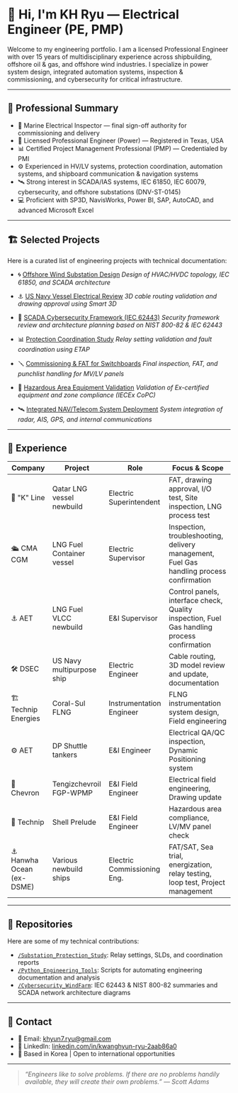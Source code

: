 # 👋 Hi, I'm KH Ryu — Electrical Engineer (PE, PMP)

Welcome to my engineering portfolio. I am a licensed Professional Engineer with over 15 years of multidisciplinary experience across shipbuilding, offshore oil & gas, and offshore wind industries. I specialize in power system design, integrated automation systems, inspection & commissioning, and cybersecurity for critical infrastructure.

---

## 🧩 Professional Summary

* 🔧 Marine Electrical Inspector — final sign-off authority for commissioning and delivery  
* 📐 Licensed Professional Engineer (Power) — Registered in Texas, USA  
* 📊 Certified Project Management Professional (PMP) — Credentialed by PMI  
* ⚙️ Experienced in HV/LV systems, protection coordination, automation systems, and shipboard communication & navigation systems  
* 🛰️ Strong interest in SCADA/IAS systems, IEC 61850, IEC 60079, cybersecurity, and offshore substations (DNV-ST-0145)  
* 💻 Proficient with SP3D, NavisWorks, Power BI, SAP, AutoCAD, and advanced Microsoft Excel  

---

## 🏗️ Selected Projects

Here is a curated list of engineering projects with technical documentation:

* 🌀 [Offshore Wind Substation Design](./Offshore_Wind_Design/README.md)
  *Design of HVAC/HVDC topology, IEC 61850, and SCADA architecture*

* ⚓ [US Navy Vessel Electrical Review](./Navy_Electrical_Review/README.md)
  *3D cable routing validation and drawing approval using Smart 3D*

* 🔐 [SCADA Cybersecurity Framework (IEC 62443)](./Cybersecurity_SCADA/README.md)
  *Security framework review and architecture planning based on NIST 800-82 & IEC 62443*

* 📊 [Protection Coordination Study](./Protection_Coordination_Study/README.md)
  *Relay setting validation and fault coordination using ETAP*

* 🪛 [Commissioning & FAT for Switchboards](./Commissioning_Switchboards/README.md)
  *Final inspection, FAT, and punchlist handling for MV/LV panels*

* 🧪 [Hazardous Area Equipment Validation](./Hazardous_Zone_Review/README.md)
  *Validation of Ex-certified equipment and zone compliance (IECEx CoPC)*

* 🛰️ [Integrated NAV/Telecom System Deployment](./Telecom_NAV_Integration/README.md)
  *System integration of radar, AIS, GPS, and internal communications*

---

## 🧰 Experience

| Company                  | Project                            | Role                        | Focus & Scope                                                                               |
| ------------------------ | ---------------------------------- | --------------------------- | ------------------------------------------------------------------------------------------- |
| 🚢 "K" Line              | Qatar LNG vessel newbuild          | Electric Superintendent     | FAT, drawing approval, I/O test, Site inspection, LNG process test                          |
| 🛳️ CMA CGM              | LNG Fuel Container vessel            | Electric Supervisor         | Inspection, troubleshooting, delivery management, Fuel Gas handling process confirmation    |
| ⚓ AET                    | LNG Fuel VLCC newbuild             | E\&I Supervisor             | Control panels, interface check, Quality inspection, Fuel Gas handling process confirmation |
| 🛠️ DSEC                 | US Navy multipurpose ship          | Electric Engineer           | Cable routing, 3D model review and update, documentation                                    |
| 🏗️ Technip Energies     | Coral-Sul FLNG                     | Instrumentation Engineer    | FLNG instrumentation system design, Field engineering                                       |
| ⚙️ AET                   | DP Shuttle tankers                 | E\&I Engineer               | Electrical QA/QC inspection, Dynamic Positioning system                                     |
| 🧰 Chevron               | Tengizchevroil FGP-WPMP            | E\&I Field Engineer         | Electrical field engineering, Drawing update                                                |
| 🧪 Technip               | Shell Prelude                      | E\&I Field Engineer         | Hazardous area compliance, LV/MV panel check                                                |
| ⚓ Hanwha Ocean (ex-DSME) | Various newbuild ships             | Electric Commissioning Eng. | FAT/SAT, Sea trial, energization, relay testing, loop test, Project management             |

---

## 📁 Repositories

Here are some of my technical contributions:

- [`/Substation_Protection_Study`](https://github.com/<your-username>/Substation_Protection_Study): Relay settings, SLDs, and coordination reports  
- [`/Python_Engineering_Tools`](https://github.com/<your-username>/Python_Engineering_Tools): Scripts for automating engineering documentation and analysis  
- [`/Cybersecurity_WindFarm`](https://github.com/<your-username>/Cybersecurity_WindFarm): IEC 62443 & NIST 800-82 summaries and SCADA network architecture diagrams  

---

## 📢 Contact

* 📧 Email: [khyun7.ryu@gmail.com](mailto:khyun7.ryu@gmail.com)  
* 💼 LinkedIn: [linkedin.com/in/kwanghyun-ryu-2aab86a0](https://linkedin.com/in/kwanghyun-ryu-2aab86a0)  
* 📍 Based in Korea | Open to international opportunities  

---

> *“Engineers like to solve problems. If there are no problems handily available, they will create their own problems.” — Scott Adams*
